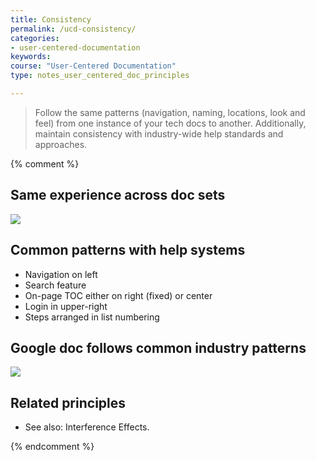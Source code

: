 ```yaml
---
title: Consistency
permalink: /ucd-consistency/
categories:
- user-centered-documentation
keywords:
course: "User-Centered Documentation"
type: notes_user_centered_doc_principles

---
```


> Follow the same patterns (navigation, naming, locations, look and feel) from one instance of your tech docs to another. Additionally, maintain consistency with industry-wide help standards and approaches.

{% comment %}
## Same experience across doc sets

<a href="https://aws.amazon.com/documentation/"><img src="/user_centered_doc/media/rasters/docsawsamazon.png"/></a>


## Common patterns with help systems

* Navigation on left
* Search feature
* On-page TOC either on right (fixed) or center
* Login in upper-right
* Steps arranged in list numbering

## Google doc follows common industry patterns

<a href="https://developers.google.com/maps/documentation/javascript/tutorial"><img src="/user_centered_doc/media/rasters/googlemaps.png"/></a>

## Related principles

* See also: Interference Effects.

{% endcomment %}
